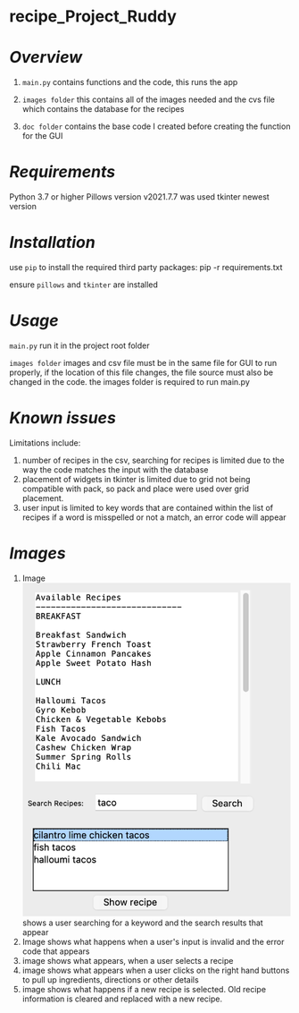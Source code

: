 # recipe_Project_Ruddy

_**Overview**_
====================

1. ``main.py`` contains functions and the code, this runs the app

1. ``images folder`` this contains all of the images needed and the 
cvs file which contains the database for the recipes 

1. ``doc folder`` contains the base code I created before creating the function for the GUI

_**Requirements**_
====================

Python 3.7 or higher
Pillows version v2021.7.7 was used
tkinter newest version

_**Installation**_
====================

use ``pip`` to install the required third party packages: pip -r requirements.txt

ensure ``pillows`` and ``tkinter`` are installed

_**Usage**_
====================

``main.py`` run it in the project root folder

``images folder`` images and csv file must be in the same file for GUI to run properly, if 
the location of this file changes, the file source must also be changed in the code. the images folder is required to run main.py

_**Known issues**_
====================

Limitations include:

1. number of recipes in the csv, searching for recipes is limited due to the way the code matches the input with the database
1. placement of widgets in tkinter is limited due to grid not being compatible with pack, so pack and place were used over 
grid placement. 
1. user input is limited to key words that are contained within the list of recipes
if a word is misspelled or not a match, an error code will appear

_**Images**_
================
1. Image ![Screenshot](doc/search_results.png)shows a user searching for a keyword and the search results that appear 
1. Image shows what happens when a user's input is invalid and the error code that appears
1. image shows what appears, when a user selects a recipe
1. image shows what appears when a user clicks on the right hand buttons to pull up ingredients, directions or other details
1. image shows what happens if a new recipe is selected. Old recipe information is cleared and replaced with a new recipe. 